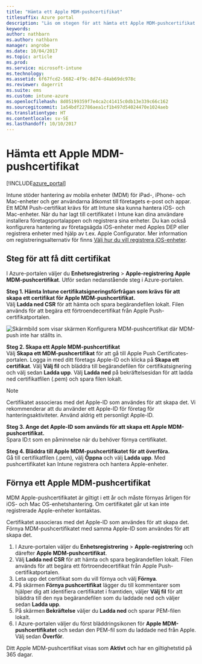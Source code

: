 ```yaml
---
title: "Hämta ett Apple MDM-pushcertifikat"
titlesuffix: Azure portal
description: "Läs om stegen för att hämta ett Apple MDM-pushcertifikat för att hantera iOS-enheter med Intune.”"
keywords: 
author: nathbarn
ms.author: nathbarn
manager: angrobe
ms.date: 10/04/2017
ms.topic: article
ms.prod: 
ms.service: microsoft-intune
ms.technology: 
ms.assetid: 6f67fcd2-5682-4f9c-8d74-d4ab69dc978c
ms.reviewer: dagerrit
ms.suite: ems
ms.custom: intune-azure
ms.openlocfilehash: 8d05199359f7e4ca2c41415c0db13e339c66c162
ms.sourcegitcommit: 1a54bdf22786aea1cf1b497d54024470e1024aeb
ms.translationtype: HT
ms.contentlocale: sv-SE
ms.lasthandoff: 10/10/2017
---
```

# <a name="get-an-apple-mdm-push-certificate"></a>Hämta ett Apple MDM-pushcertifikat

[!INCLUDE[azure_portal](./includes/azure_portal.md)]

Intune stöder hantering av mobila enheter (MDM) för iPad-, iPhone- och Mac-enheter och ger användarna åtkomst till företagets e-post och appar. Ett MDM Push-certifikat krävs för att Intune ska kunna hantera iOS- och Mac-enheter. När du har lagt till certifikatet i Intune kan dina användare installera företagsportalappen och registrera sina enheter. Du kan också konfigurera hantering av företagsägda iOS-enheter med Apples DEP eller registrera enheter med hjälp av t.ex. Apple Configurator. Mer information om registreringsalternativ för finns [Välj hur du vill registrera iOS-enheter](enrollment-method-choose-ios.md).

## <a name="steps-to-get-your-certificate"></a>Steg för att få ditt certifikat
I Azure-portalen väljer du **Enhetsregistrering** > **Apple-registrering** **Apple MDM-pushcertifikat**. Utför sedan nedanstående steg i Azure-portalen.

**Steg 1. Hämta Intune certifikatsigneringsförfrågan som krävs för att skapa ett certifikat för Apple MDM-pushcertifikat.**<br>
Välj **Ladda ned CSR** för att hämta och spara begärandefilen lokalt. Filen används för att begära ett förtroendecertifikat från Apple Push-certifikatportalen.

  ![Skärmbild som visar skärmen Konfigurera MDM-pushcertifikat där MDM-push inte har ställts in.](./media/create-mdm-push-certificate.png)

**Steg 2. Skapa ett Apple MDM-pushcertifikat**<br>
Välj **Skapa ett MDM-pushcertifikat** för att gå till Apple Push Certificates-portalen. Logga in med ditt företags Apple-ID och klicka på **Skapa ett certifikat**. Välj **Välj fil** och bläddra till begärandefilen för certifikatsignering och välj sedan **Ladda upp**. Välj **Ladda ned** på bekräftelsesidan för att ladda ned certifikatfilen (.pem) och spara filen lokalt.

> [!NOTE]
> Certifikatet associeras med det Apple-ID som användes för att skapa det. Vi rekommenderar att du använder ett Apple-ID för företag för hanteringsaktiviteter. Använd aldrig ett personligt Apple-ID.

**Steg 3. Ange det Apple-ID som används för att skapa ett Apple MDM-pushcertifikat.**<br>
Spara ID:t som en påminnelse när du behöver förnya certifikatet.

**Steg 4. Bläddra till Apple MDM-pushcertifikatet för att överföra.**<br>
Gå till certifikatfilen (.pem), välj **Öppna** och välj **Ladda upp**. Med pushcertifikatet kan Intune registrera och hantera Apple-enheter.

## <a name="renew-apple-mdm-push-certificate"></a>Förnya ett Apple MDM-pushcertifikat
MDM Apple-pushcertifikatet är giltigt i ett år och måste förnyas årligen för iOS- och Mac OS-enhetshantering. Om certifikatet går ut kan inte registrerade Apple-enheter kontaktas.

Certifikatet associeras med det Apple-ID som användes för att skapa det. Förnya MDM-pushcertifikatet med samma Apple-ID som användes för att skapa det.

1. I Azure-portalen väljer du **Enhetsregistrering** > **Apple-registrering** och därefter **Apple MDM-pushcertifikat**.
2. Välj **Ladda ned CSR** för att hämta och spara begärandefilen lokalt. Filen används för att begära ett förtroendecertifikat från Apple Push-certifikatportalen.
3. Leta upp det certifikat som du vill förnya och välj **Förnya**.
4. På skärmen **Förnya pushcertifikat** lägger du till kommentarer som hjälper dig att identifiera certifikatet i framtiden, väljer **Välj fil** för att bläddra till den nya begärandefilen som du laddade ned och väljer sedan **Ladda upp**.
5. På skärmen **Bekräftelse** väljer du **Ladda ned** och sparar PEM-filen lokalt.
6. I Azure-portalen väljer du först bläddringsikonen för **Apple MDM-pushcertifikatet** och sedan den PEM-fil som du laddade ned från Apple. Välj sedan **Överför**.

Ditt Apple MDM-pushcertifikat visas som **Aktivt** och har en giltighetstid på 365 dagar.
